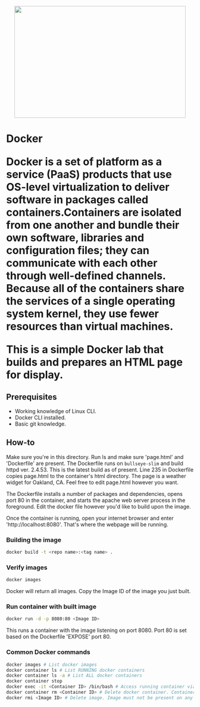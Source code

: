 <p align="center">
  <img width="460" height="300" src="https://d1.awsstatic.com/acs/characters/Logos/Docker-Logo_Horizontel_279x131.b8a5c41e56b77706656d61080f6a0217a3ba356d.png">
  <h1>Docker</h>
</p>
Docker is a set of platform as a service (PaaS) products that use OS-level virtualization to deliver software in packages called containers.Containers are isolated from one another and bundle their own software, libraries and configuration files; they can communicate with each other through well-defined channels. Because all of the containers share the services of a single operating system kernel, they use fewer resources than virtual machines.

This is a simple Docker lab that builds and prepares an HTML page for display.

## Prerequisites
- Working knowledge of Linux CLI.
- Docker CLI installed.
- Basic git knowledge.

## How-to
Make sure you're in this directory. Run ls and make sure 'page.html' and 'Dockerfile' are present. The Dockerfile runs on `bullseye-slim` and build httpd ver. 2.4.53. This is the latest build as of present. Line 235 in Dockerfile copies page.html to the container's html directory. The page is a weather widget for Oakland, CA. Feel free to edit page.html however you want.

The Dockerfile installs a number of packages and dependencies, opens port 80 in the container, and starts the apache web server process in the foreground. Edit the docker file however you'd like to build upon the image.

Once the container is running, open your internet browser and enter 'http://localhost:8080'. That's where the webpage will be running.

### Building the image
```bash
docker build -t <repo name>:<tag name> .
```
### Verify images
```bash
docker images
```
Docker will return all images. Copy the Image ID of the image you just built.
### Run container with built image
```bash
docker run -d -p 8080:80 <Image ID>
```
This runs a container with the image listening on port 8080. Port 80 is set based on the Dockerfile 'EXPOSE' port 80.  
### Common Docker commands
```bash
docker images # List docker images 
docker container ls # List RUNNING docker containers
docker container ls -a # List ALL docker containers
docker container stop
docker exec -it <Container ID> /bin/bash # Access running container via bash shell.
docker container rm <Container ID> # Delete docker container. Container must be stopped.
docker rmi <Image ID> # Delete image. Image must not be present on any existing docker containers. If so, the containers must be deleted before deleting the image.
```
